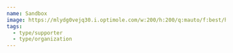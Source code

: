 ```yaml
---
name: Sandbox
image: https://mlydg0vejq30.i.optimole.com/w:200/h:200/q:mauto/f:best/https://civictech.ca/wp-content/uploads/2017/06/Sandbox200.png
tags:
  - type/supporter
  - type/organization
---
```

